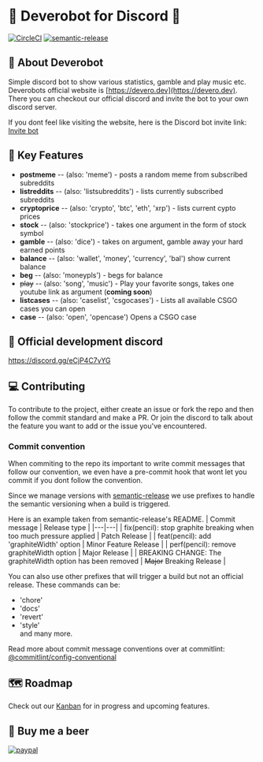 # 🤖 Deverobot for Discord 🤖
[![CircleCI](https://circleci.com/gh/kimmymonassar/DeveroBot.svg?style=shield)](https://github.com/kimmymonassar/DeveroBot) [![semantic-release](https://img.shields.io/badge/%20%20%F0%9F%93%A6%F0%9F%9A%80-semantic--release-e10079.svg)](https://github.com/semantic-release/semantic-release)

## 💬 About Deverobot
Simple discord bot to show various statistics, gamble and play music etc.
Deverobots official website is [https://devero.dev](https://devero.dev). There you can checkout our official discord and invite the bot to your own discord server.

If you dont feel like visiting the website, here is the Discord bot invite link:  
[Invite bot](https://discord.com/api/oauth2/authorize?client_id=774981128419409960&permissions=3536896&scope=bot)

## 🔑 Key Features
  - **postmeme** -- (also: 'meme') - posts a random meme from subscribed subreddits
  - **listreddits** -- (also: 'listsubreddits') - lists currently subscribed subreddits
  - **cryptoprice** -- (also: 'crypto', 'btc', 'eth', 'xrp') - lists current cypto prices
  - **stock** -- (also: 'stockprice') - takes one argument in the form of stock symbol 
  - **gamble** -- (also: 'dice') - takes on argument, gamble away your hard earned points
  - **balance** -- (also: 'wallet', 'money', 'currency', 'bal') show current balance
  - **beg** -- (also: 'moneypls') - begs for balance
  - ~~play~~ -- (also: 'song', 'music') - Play your favorite songs, takes one youtube link as argument (**coming soon**)
  - **listcases** -- (also: 'caselist', 'csgocases') - Lists all available CSGO cases you can open
  - **case** -- (also: 'open', 'opencase') Opens a CSGO case

## 🔗 Official development discord
https://discord.gg/eCjP4C7vYG

## 💻 Contributing
To contribute to the project, either create an issue or fork the repo and then follow the commit standard and make a PR. Or join the discord to talk about the feature you want to add or the issue you've encountered.

### Commit convention
When commiting to the repo its important to write commit messages that follow our convention, we even have a pre-commit hook that wont let you commit if you dont follow the convention.

Since we manage versions with [semantic-release](https://github.com/semantic-release/semantic-release) we use prefixes to handle the semantic versioning when a build is triggered.

Here is an example taken from semantic-release's README.
| Commit message | Release type |
|---|---|
| fix(pencil): stop graphite breaking when too much pressure applied  | Patch Release |
| feat(pencil): add 'graphiteWidth' option	  | Minor Feature Release |
| perf(pencil): remove graphiteWidth option  | Major Release |
| BREAKING CHANGE: The graphiteWidth option has been removed | ~~Major~~ Breaking Release |

You can also use other prefixes that will trigger a build but not an official release.
These commands can be:
- 'chore'
- 'docs'
- 'revert'
- 'style'  
and many more.

Read more about commit message conventions over at commitlint:  
[@commitlint/config-conventional](https://github.com/conventional-changelog/commitlint/tree/master/%40commitlint/config-conventional)

## 🗺️ Roadmap
Check out our [Kanban](https://github.com/kimmymonassar/DeveroBot/projects/1) for in progress and upcoming features.

## 🍺 Buy me a beer
[![paypal](https://img.shields.io/static/v1?label=paypal&message=donate&color=success&logo=PayPal&style=for-the-badge)](https://paypal.me/deverobot)

